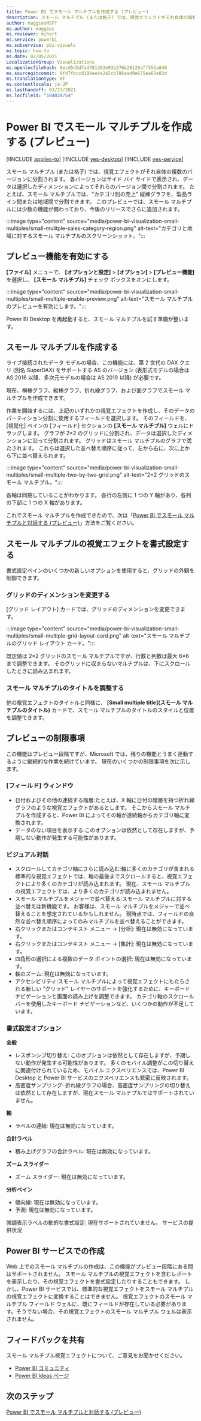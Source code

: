 ```yaml
---
title: Power BI でスモール マルチプルを作成する (プレビュー)
description: スモール マルチプル (または格子) では、視覚エフェクトがそれ自体の複数のバージョンに分割され、サイド バイ サイドで表示されます。そのデータは、選択したディメンションによってそれらのバージョン間でパーティション分割されます。
author: maggiesMSFT
ms.author: maggies
ms.reviewer: mihart
ms.service: powerbi
ms.subservice: pbi-visuals
ms.topic: how-to
ms.date: 02/05/2021
LocalizationGroup: Visualizations
ms.openlocfilehash: 8ecd5d5d7ad781383e93b276b28129aff551a840
ms.sourcegitcommit: 9fd7fbcc819bee4a242cb786aad9e675ea83e83d
ms.translationtype: HT
ms.contentlocale: ja-JP
ms.lasthandoff: 03/23/2021
ms.locfileid: "104834754"
---
```

# <a name="create-small-multiples-in-power-bi-preview"></a>Power BI でスモール マルチプルを作成する (プレビュー)

[!INCLUDE [applies-to](../includes/applies-to.md)] [!INCLUDE [yes-desktop](../includes/yes-desktop.md)] [!INCLUDE [yes-service](../includes/yes-service.md)]

スモール マルチプル (または格子) では、視覚エフェクトがそれ自体の複数のバージョンに分割されます。 各バージョンはサイド バイ サイドで表示され、データは選択したディメンションによってそれらのバージョン間で分割されます。 たとえば、スモール マルチプルでは、"カテゴリ別の売上" 縦棒グラフを、製品ライン間または地域間で分割できます。 このプレビューでは、スモール マルチプルには少数の機能が備わっており、今後のリリースでさらに追加されます。

:::image type="content" source="media/power-bi-visualization-small-multiples/small-mulitple-sales-category-region.png" alt-text="カテゴリと地域に対するスモール マルチプルのスクリーンショット。":::

## <a name="enable-the-preview-feature"></a>プレビュー機能を有効にする

**[ファイル]** メニューで、 **[オプションと設定]**  >  **[オプション]**  >  **[プレビュー機能]** を選択し、 **[スモール マルチプル]** チェック ボックスをオンにします。

:::image type="content" source="media/power-bi-visualization-small-multiples/small-multiple-enable-preview.png" alt-text="スモール マルチプルのプレビューを有効にします。":::

Power BI Desktop を再起動すると、スモール マルチプルを試す準備が整います。

## <a name="create-small-multiples"></a>スモール マルチプルを作成する

ライブ接続されたデータ モデルの場合、この機能には、第 2 世代の DAX クエリ (別名 SuperDAX) をサポートする AS のバージョン (表形式モデルの場合は AS 2016 以降、多次元モデルの場合は AS 2019 以降) が必要です。

現在、横棒グラフ、縦棒グラフ、折れ線グラフ、および面グラフでスモール マルチプルを作成できます。 

作業を開始するには、上記のいずれかの視覚エフェクトを作成し、そのデータのパーティション分割に使用するフィールドを選択します。 そのフィールドを、[視覚化] ペインの [フィールド] セクションの **[スモール マルチプル]** ウェルにドラッグします。 グラフが 2×2 のグリッドに分割され、データは選択したディメンションに沿って分割されます。 グリッドはスモール マルチプルのグラフで満たされます。 これらは選択した並べ替え順序に従って、左から右に、次に上から下に並べ替えられます。

:::image type="content" source="media/power-bi-visualization-small-multiples/small-multiple-two-by-two-grid.png" alt-text="2×2 グリッドのスモール マルチプル。":::

各軸は同期していることがわかります。 各行の左側に 1 つの Y 軸があり、各列の下部に 1 つの X 軸があります。

これでスモール マルチプルを作成できたので、次は「[Power BI でスモール マルチプルと対話する (プレビュー)](power-bi-visualization-small-multiples-interact.md)」方法をご覧ください。

## <a name="format-a-small-multiples-visual"></a>スモール マルチプルの視覚エフェクトを書式設定する

書式設定ペインのいくつかの新しいオプションを使用すると、グリッドの外観を制御できます。

### <a name="change-the-grid-dimensions"></a>グリッドのディメンションを変更する

[グリッド レイアウト] カードでは、グリッドのディメンションを変更できます。

:::image type="content" source="media/power-bi-visualization-small-multiples/small-multiple-grid-layout-card.png" alt-text="スモール マルチプルのグリッド レイアウト カード。":::

既定値は 2×2 グリッドのスモール マルチプルですが、行数と列数は最大 6×6 まで調整できます。 そのグリッドに収まらないマルチプルは、下にスクロールしたときに読み込まれます。


### <a name="adjust-the-small-multiples-titles"></a>スモール マルチプルのタイトルを調整する

他の視覚エフェクトのタイトルと同様に、 **[Small multiple title]\(スモール マルチプルのタイトル\)** カードで、スモール マルチプルのタイトルのスタイルと位置を調整できます。

## <a name="preview-limitations"></a>プレビューの制限事項

この機能はプレビュー段階ですが、Microsoft では、残りの機能とうまく連動するように継続的な作業を続けています。 現在のいくつかの制限事項を次に示します。

### <a name="fields-pane"></a>[フィールド] ウィンドウ

- 日付およびその他の連続する階層:たとえば、X 軸に日付の階層を持つ折れ線グラフのような視覚エフェクトがあるとします。 そこからスモール マルチプルを作成すると、Power BI によってその軸が連続軸からカテゴリ軸に変換されます。
- データのない項目を表示する:このオプションは依然として存在しますが、予期しない動作が発生する可能性があります。

### <a name="visual-interactions"></a>ビジュアル対話

- スクロールしてカテゴリ軸にさらに読み込む:軸に多くのカテゴリが含まれる標準的な視覚エフェクトでは、軸の最後までスクロールすると、視覚エフェクトにより多くのカテゴリが読み込まれます。 現在、スモール マルチプルの視覚エフェクトでは、より多くのカテゴリが読み込まれません。
- スモール マルチプルをメジャーで並べ替える:スモール マルチプルに対する並べ替えは新機能です。 お客様は、スモール マルチプルをメジャーで並べ替えることを想定されているかもしれません。 現時点では、フィールドの自然な並べ替え順序によってのみマルチプルを並べ替えることができます。
- 右クリックまたはコンテキスト メニュー -> [分析]: 現在は無効になっています。
- 右クリックまたはコンテキスト メニュー -> [集計]: 現在は無効になっています。
- 四角形の選択による複数のデータ ポイントの選択: 現在は無効になっています。
- 軸のズーム: 現在は無効になっています。
- アクセシビリティ:スモール マルチプルによって視覚エフェクトにもたらされる新しい "グリッド" レイヤーのサポートを強化するために、キーボード ナビゲーションと画面の読み上げを調整できます。 カテゴリ軸のスクロール バーを使用したキーボード ナビゲーションなど、いくつかの動作が不足しています。

### <a name="formatting-options"></a>書式設定オプション

**全般**

- レスポンシブ切り替え: このオプションは依然として存在しますが、予期しない動作が発生する可能性があります。 多くのモバイル調整がこの切り替えに関連付けられているため、モバイル エクスペリエンスでは、Power BI Desktop と Power BI サービスのエクスペリエンスも緊密に反映されます。
- 高密度サンプリング: 折れ線グラフの場合、高密度サンプリングの切り替えは依然として存在しますが、現在スモール マルチプルではサポートされていません。

**軸**

- ラベルの連結: 現在は無効になっています。

**合計ラベル**

- 積み上げグラフの合計ラベル: 現在は無効になっています。

**ズーム スライダー**

- ズーム スライダー: 現在は無効になっています。

**分析ペイン** 

- 傾向線: 現在は無効になっています。
- 予測: 現在は無効になっています。

強調表示ラベルの動的な書式設定: 現在サポートされていません。
サービスの提供状況

## <a name="authoring-in-the-power-bi-service"></a>Power BI サービスでの作成

Web 上でのスモール マルチプルの作成は、この機能がプレビュー段階にある間はサポートされません。 スモール マルチプルの視覚エフェクトを含むレポートを表示したり、その視覚エフェクトを書式設定したりすることもできます。 しかし、Power BI サービスでは、標準的な視覚エフェクトをスモール マルチプルの視覚エフェクトに変換することはできません。 視覚エフェクトのスモール マルチプル フィールド ウェルに、既にフィールドが存在している必要があります。そうでない場合、その視覚エフェクトのスモール マルチプル ウェルは表示されません。

## <a name="share-your-feedback"></a>フィードバックを共有

スモール マルチプル視覚エフェクトについて、ご意見をお聞かせください。

- [Power BI コミュニティ](https://community.powerbi.com/)
- [Power BI Ideas ページ](https://ideas.powerbi.com/ideas/) 

## <a name="next-steps"></a>次のステップ

[Power BI でスモール マルチプルと対話する (プレビュー)](power-bi-visualization-small-multiples-interact.md)
